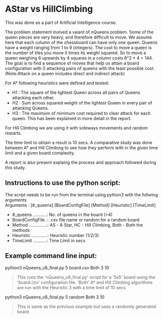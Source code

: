 # AStar vs HillClimbing

This was done as a part of Artificial Intelligence course.<br />

The problem statement inolved a vaiant of nQueens problem. Some of the queen pieces are very heavy, and therefore difficult to move. We assume here that each column of the chessboard can have only one queen. Queens have a weight ranging from 1 to 9 (integers). The cost to move a queen is the number of tiles you move it times its weight squared. So to move a queen weighing 6 upwards by 4 squares in a column costs 6^2 * 4 = 144. The goal is to find a sequence of moves that help us attain a board configuration with 0 attacking pairs of queens with the least possible cost.
(Note:Attack on a queen includes direct and indirect attack)<br />

For A* following heuristics were defined and tested:<br />
<ul>
<li>H1 : The square of the lightest Queen across all pairs of Queens attacking each other.</li>
<li>H2 : Sum across squared weight of the lightest Queen in every pair of attacking Queens.</li>
<li>H3 : The maximum of minimum cost required to clear attack for each queen. This has been explained in more detail in the report.</li>
</ul>

For Hill Climbing we are using it with sideways movements and random restarts.<br />

The time limit to obtain a result is 10 secs. A comparative study was done between A* and Hill Climbing to see how they perform with in the given time limit and a given board complexity.<br />

A report is also present explaing the process and approach followed during this study.<br />

Instructions to use the python script:<br />
-------------------------

The script needs to be run from the terminal using python3 with the follwing arguments<br />
Arguments : [#_queens] [BoardConfigFile] [Method] [Heuristic] [TimeLimit] <br />
<ul>
<li>#_queens ...........: No. of queens in the board (>4)</li>
<li>BoardConfigFile .: .csv file name or random for a random board</li>
<li>Method ...............: AS - A Star, HC - Hill Climbing, Both - Both the methods</li>
<li>Heuristic .............: Heuristic number (1/2/3)</li>
<li>TimeLimit ...........: Time Limit in secs</li>
</ul>

Example command line input:<br />
-------------------------

python3 nQueens_v8_final.py 5 board.csv Both 3 10<br />
>This runs the 'nQueens_v8_final.py' script for a '5x5' board using the 'board.csv' configuration file. 'Both' A* and Hill Climbing algorithms are run with the Heuristic 3 with a time limit of 10 secs<br />

python3 nQueens_v8_final.py 5 random Both 3 10<br />
>This is same as the previous example but uses a randomly generated board<br />




